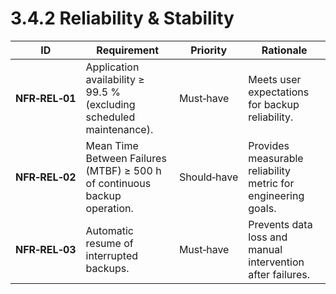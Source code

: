 # 3.4.2 Reliability &amp; Stability

| ID             | Requirement                                                               | Priority    | Rationale                                                     |
|----------------|---------------------------------------------------------------------------|-------------|---------------------------------------------------------------|
| <a id="nfrRel01">**NFR‑REL‑01**</a> | Application availability ≥ 99.5 % (excluding scheduled maintenance).      | Must‑have   | Meets user expectations for backup reliability.               |
| <a id="nfrRel02">**NFR‑REL‑02**</a> | Mean Time Between Failures (MTBF) ≥ 500 h of continuous backup operation. | Should‑have | Provides measurable reliability metric for engineering goals. |
| <a id="nfrRel03">**NFR‑REL‑03**</a> | Automatic resume of interrupted backups.                                  | Must‑have   | Prevents data loss and manual intervention after failures.    |